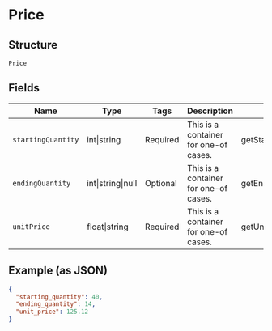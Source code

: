 
# Price

## Structure

`Price`

## Fields

| Name | Type | Tags | Description | Getter | Setter |
|  --- | --- | --- | --- | --- | --- |
| `startingQuantity` | int\|string | Required | This is a container for one-of cases. | getStartingQuantity(): | setStartingQuantity( startingQuantity): void |
| `endingQuantity` | int\|string\|null | Optional | This is a container for one-of cases. | getEndingQuantity(): | setEndingQuantity( endingQuantity): void |
| `unitPrice` | float\|string | Required | This is a container for one-of cases. | getUnitPrice(): | setUnitPrice( unitPrice): void |

## Example (as JSON)

```json
{
  "starting_quantity": 40,
  "ending_quantity": 14,
  "unit_price": 125.12
}
```

